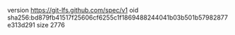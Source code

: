 version https://git-lfs.github.com/spec/v1
oid sha256:bd879fb41517f25606cf6255c1f1869488244041b03b501b57982877e313d291
size 2776
